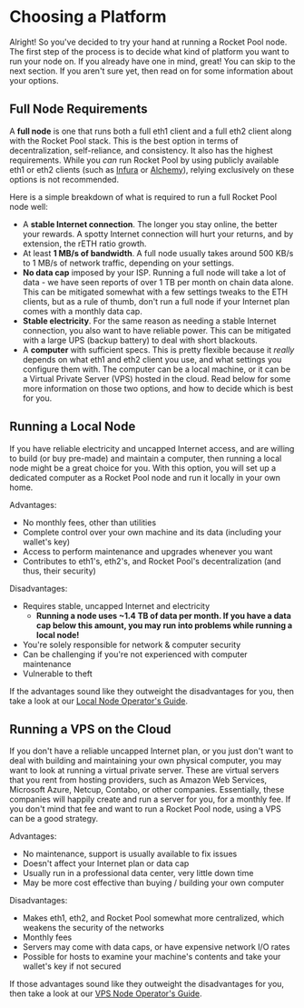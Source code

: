 # Choosing a Platform

Alright! So you've decided to try your hand at running a Rocket Pool node. The first step of the process is to decide what kind of platform you want to run your node on. If you already have one in mind, great! You can skip to the next section. If you aren't sure yet, then read on for some information about your options.


## Full Node Requirements

A **full node** is one that runs both a full eth1 client and a full eth2 client along with the Rocket Pool stack. This is the best option in terms of decentralization, self-reliance, and consistency. It also has the highest requirements. While you *can* run Rocket Pool by using publicly available eth1 or eth2 clients (such as [Infura](https://infura.io/) or [Alchemy](https://www.alchemyapi.io/)), relying exclusively on these options is not recommended.

Here is a simple breakdown of what is required to run a full Rocket Pool node well:

- A **stable Internet connection**. The longer you stay online, the better your rewards. A spotty Internet connection will hurt your returns, and by extension, the rETH ratio growth.
- At least **1 MB/s of bandwidth**. A full node usually takes around 500 KB/s to 1 MB/s of network traffic, depending on your settings.
- **No data cap** imposed by your ISP. Running a full node will take a lot of data - we have seen reports of over 1 TB per month on chain data alone. This can be mitigated somewhat with a few settings tweaks to the ETH clients, but as a rule of thumb, don't run a full node if your Internet plan comes with a monthly data cap.
- **Stable electricity**. For the same reason as needing a stable Internet connection, you also want to have reliable power. This can be mitigated with a large UPS (backup battery) to deal with short blackouts.
- A **computer** with sufficient specs. This is pretty flexible because it *really* depends on what eth1 and eth2 client you use, and what settings you configure them with. The computer can be a local machine, or it can be a Virtual Private Server (VPS) hosted in the cloud. Read below for some more information on those two options, and how to decide which is best for you.


## Running a Local Node

If you have reliable electricity and uncapped Internet access, and are willing to build (or buy pre-made) and maintain a computer, then running a local node might be a great choice for you. With this option, you will set up a dedicated computer as a Rocket Pool node and run it locally in your own home.

Advantages:

- No monthly fees, other than utilities
- Complete control over your own machine and its data (including your wallet's key)
- Access to perform maintenance and upgrades whenever you want
- Contributes to eth1's, eth2's, and Rocket Pool's decentralization (and thus, their security)

Disadvantages:

- Requires stable, uncapped Internet and electricity
  - **Running a node uses ~1.4 TB of data per month. If you have a data cap below this amount, you may run into problems while running a local node!**
- You're solely responsible for network & computer security
- Can be challenging if you're not experienced with computer maintenance
- Vulnerable to theft

If the advantages sound like they outweight the disadvantages for you, then take a look at our [Local Node Operator's Guide](local/hardware.html).


## Running a VPS on the Cloud

If you don't have a reliable uncapped Internet plan, or you just don't want to deal with building and maintaining your own physical computer, you may want to look at running a virtual private server. These are virtual servers that you rent from hosting providers, such as Amazon Web Services, Microsoft Azure, Netcup, Contabo, or other companies. Essentially, these companies will happily create and run a server for you, for a monthly fee. If you don't mind that fee and want to run a Rocket Pool node, using a VPS can be a good strategy.

Advantages:

- No maintenance, support is usually available to fix issues
- Doesn't affect your Internet plan or data cap
- Usually run in a professional data center, very little down time
- May be more cost effective than buying / building your own computer

Disadvantages:

- Makes eth1, eth2, and Rocket Pool somewhat more centralized, which weakens the security of the networks
- Monthly fees
- Servers may come with data caps, or have expensive network I/O rates
- Possible for hosts to examine your machine's contents and take your wallet's key if not secured

If those advantages sound like they outweight the disadvantages for you, then take a look at our [VPS Node Operator's Guide](vps/providers.html).